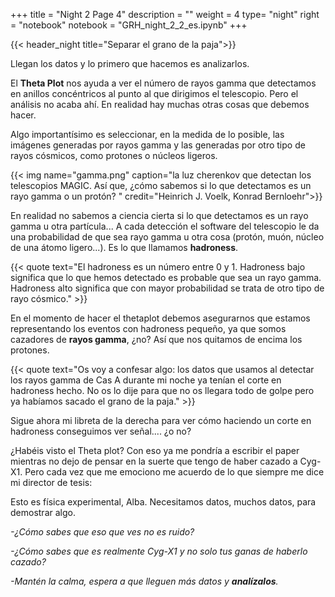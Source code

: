 +++
title = "Night 2 Page 4"
description = ""
weight = 4
type= "night"
right = "notebook"
notebook = "GRH_night_2_2_es.ipynb"
+++

{{< header_night title="Separar el grano de la paja">}}

Llegan los datos y lo primero que hacemos es analizarlos.

El **Theta Plot** nos ayuda a ver el número de rayos gamma que detectamos en anillos concéntricos al punto al que dirigimos el telescopio. Pero el análisis no acaba ahí. En realidad hay muchas otras cosas que debemos hacer.

Algo importantísimo es seleccionar, en la medida de lo posible, las imágenes generadas por rayos gamma y las generadas por otro tipo de rayos cósmicos, como protones o núcleos ligeros.

{{< img name="gamma.png" caption="la luz cherenkov que detectan los telescopios MAGIC. Así que, ¿cómo sabemos si lo que detectamos es un rayo gamma o un protón? " credit="Heinrich J. Voelk, Konrad Bernloehr">}}

En realidad no sabemos a ciencia cierta si lo que detectamos es un rayo gamma u otra partícula... A cada detección el software del telescopio le da una probabilidad de que sea rayo gamma u otra cosa (protón, muón, núcleo de una átomo ligero...). Es lo que llamamos **hadroness**.

{{< quote
    text="El hadroness es un número entre 0 y 1. Hadroness bajo significa que lo que hemos detectado es probable que sea un rayo gamma. Hadroness alto significa que con mayor probabilidad se trata de otro tipo de rayo cósmico." >}}

En el momento de hacer el thetaplot debemos asegurarnos que estamos representando los eventos con hadroness pequeño, ya que somos cazadores de **rayos gamma**, ¿no? Así que nos quitamos de encima los protones.

{{< quote
    text="Os voy a confesar algo: los datos que usamos al detectar los rayos gamma de Cas A durante mi noche ya tenían el corte en hadroness hecho. No os lo dije para que no os llegara todo de golpe pero ya habíamos sacado el grano de la paja." >}}

Sigue ahora mi libreta de la derecha para ver cómo haciendo un corte en hadroness conseguimos ver señal.... ¿o no?

¿Habéis visto el Theta plot? Con eso ya me pondría a escribir el paper mientras no dejo de pensar en la suerte que tengo de haber cazado a Cyg-X1. Pero cada vez que me emociono me acuerdo de lo que siempre me dice mi director de tesis:

Esto es física experimental, Alba. Necesitamos datos, muchos datos, para demostrar algo.

_-¿Cómo sabes que eso que ves no es ruido?_

_-¿Cómo sabes que es realmente Cyg-X1 y no solo tus ganas de haberlo cazado?_

_-Mantén la calma, espera a que lleguen más datos y **analízalos**._
